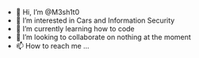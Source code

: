 - 👋 Hi, I’m @M3sh1t0
- 👀 I’m interested in Cars and Information Security
- 🌱 I’m currently learning how to code
- 💞️ I’m looking to collaborate on nothing at the moment
- 📫 How to reach me ...

<!---
M3sh1t0/M3sh1t0 is a ✨ special ✨ repository because its `README.md` (this file) appears on your GitHub profile.
You can click the Preview link to take a look at your changes.
--->
